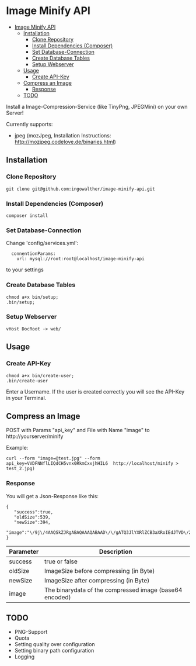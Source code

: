 # Image Minify API

- [Image Minify API](#)
	- [Installation](#)
		- [Clone Repository](#)
		- [Install Dependencies (Composer)](#)
		- [Set Database-Connection](#)
		- [Create Database Tables](#)
		- [Setup Webserver](#)
	- [Usage](#)
		- [Create API-Key](#)
	- [Compress an Image](#)
		- [Response](#)
	- [TODO](#)	

Install a Image-Compression-Service (like TinyPng, JPEGMini) on your own Server!

Currently supports:
 - jpeg (mozJpeg, Installation Instructions: http://mozjpeg.codelove.de/binaries.html)

## Installation
### Clone Repository
```
git clone git@github.com:ingowalther/image-minify-api.git
```
### Install Dependencies (Composer)
```
composer install
```
### Set Database-Connection

Change  'config/services.yml':
```
  connentionParams:
    url: mysql://root:root@localhost/image-minify-api
```
to your settings
### Create Database Tables
```
chmod a+x bin/setup;
.bin/setup;
```

### Setup Webserver
```
vHost DocRoot -> web/
```

## Usage

### Create API-Key
```
chmod a+x bin/create-user;
.bin/create-user
```
Enter a Username.
If the user is created correctly you will see the API-Key in your Terminal.

## Compress an Image

POST with Params "api_key" and File with Name "image" to http://yourserver/minify

Example:
```
curl --form "image=@test.jpg" --form api_key=VVDFNNflLIQdCH5vnx0RkmCxxjhHIL6  http://localhost/minify > test_2.jpg)
```

### Response
You will get a Json-Response like this:
```
{
   "success":true,
   "oldSize":539,
   "newSize":394,
   "image":"\/9j\/4AAQSkZJRgABAQAAAQABAAD\/\/gATQ3JlYXRlZCB3aXRoIEdJTVD\/2wCEAAoKCgoKCgsMDAsPEA4QDxYUExMUFiIYGhgaGCIzICUgICUgMy03LCksNy1RQDg4QFFeT0pPXnFlZXGPiI+7u\/sBCgoKCgoKCwwMCw8QDhAPFhQTExQWIhgaGBoYIjMgJSAgJSAzLTcsKSw3LVFAODhAUV5PSk9ecWVlcY+Ij7u7+\/\/CABEIAAEAAQMBIgACEQEDEQH\/xAAUAAEAAAAAAAAAAAAAAAAAAAAH\/9oACAEBAAAAAGb\/xAAUAQEAAAAAAAAAAAAAAAAAAAAA\/9oACAECEAAAAH\/\/xAAUAQEAAAAAAAAAAAAAAAAAAAAA\/9oACAEDEAAAAH\/\/xAAUEAEAAAAAAAAAAAAAAAAAAAAA\/9oACAEBAAE\/AH\/\/xAAUEQEAAAAAAAAAAAAAAAAAAAAA\/9oACAECAQE\/AH\/\/xAAUEQEAAAAAAAAAAAAAAAAAAAAA\/9oACAEDAQE\/AH\/\/2Q=="
}
```
| Parameter  | Description |
| ------------- | ------------- |
| success | true or false  |
| oldSize  | ImageSize before compressing (in Byte)  |
| newSize  | ImageSize after compressing (in Byte)  |
| image  | The binarydata of the compressed image (base64 encoded)  |

## TODO
- PNG-Support
- Quota
- Setting quality over configuration
- Setting binary path configuration
- Logging
